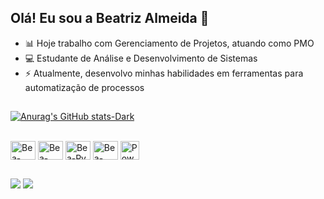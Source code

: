 ## Olá! Eu sou a Beatriz Almeida 👋

- 📊 Hoje trabalho com Gerenciamento de Projetos, atuando como PMO
- 💻 Estudante de Análise e Desenvolvimento de Sistemas 
- ⚡ Atualmente, desenvolvo minhas habilidades em ferramentas para automatização de processos
##

[![Anurag's GitHub stats-Dark](https://github-readme-stats.vercel.app/api?username=Bea-Almeida&show_icons=true&theme=dark#gh-dark-mode-only)](https://github.com/Bea-Almeida/github-readme-stats#gh-dark-mode-only)

<div style="display: inline_block"><br>
  <img align="center" alt="Bea-HTML5" height="30" width="40" src="https://cdn.jsdelivr.net/gh/devicons/devicon@latest/icons/html5/html5-original.svg">
  <img align="center" alt="Bea-CSS3" height="30" width="40" src="https://cdn.jsdelivr.net/gh/devicons/devicon@latest/icons/css3/css3-original.svg">
  <img align="center" alt="Bea-Py" height="30" width="40" src="https://cdn.jsdelivr.net/gh/devicons/devicon@latest/icons/python/python-original.svg">
  <img align="center" alt="Bea-Power BI" height="30" width="40" src="https://cdn.freelogovectors.net/wp-content/uploads/2023/11/power-bi-logo-freelogovectors.net_.png">
  <img align="center" alt="Power Automate" height="30" width="30" src="https://img.icons8.com/fluency/452/microsoft-power-automate-2020.png">
</div>
  
  ##

<div>
   <a href="https://discord.gg/wagxzStdcR" target="_blank"><img src="https://img.shields.io/badge/Discord-7289DA?style=for-the-badge&logo=discord&logoColor=white" target="_blank"></a> 
   <a href="https://www.linkedin.com/in/beatriz-almeida-329872252?" target="_blank"><img src="https://img.shields.io/badge/-LinkedIn-%230077B5?style=for-the-badge&logo=linkedin&logoColor=white" target="_blank"></a> 
</div>
          
          
